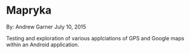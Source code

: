 # Mapryka
By: Andrew Garner
July 10, 2015

Testing and exploration of various applciations of GPS and Google maps within an Android application.
